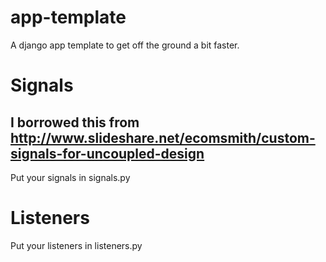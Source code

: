 app-template
============

A django app template to get off the ground a bit faster.


Signals 
============
I borrowed this from http://www.slideshare.net/ecomsmith/custom-signals-for-uncoupled-design
--------------------------------------------------------------------------------------------
Put your signals in signals.py

Listeners
============
Put your listeners in listeners.py
